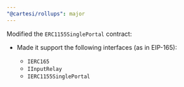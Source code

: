 ```yaml
---
"@cartesi/rollups": major
---
```


Modified the `ERC1155SinglePortal` contract:

-   Made it support the following interfaces (as in EIP-165):

    -   `IERC165`
    -   `IInputRelay`
    -   `IERC1155SinglePortal`
